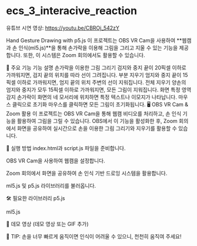 # ecs_3_interacive_reaction

유튜브 시연 영상: https://youtu.be/CBROj_542zY

Hand Gesture Drawing with p5.js
이 프로젝트는 OBS VR Cam을 사용하여 **웹캠과 손 인식(ml5.js)**을 통해 손가락을 이용해 그림을 그리고 지울 수 있는 기능을 제공합니다. 또한, 이 시스템은 Zoom 회의에서도 활용할 수 있습니다.

📌 주요 기능
기능	설명
손가락을 이용한 그림 그리기	검지와 중지 끝이 20픽셀 이하로 가까워지면, 검지 끝의 위치를 따라 선이 그려집니다.
부분 지우기	엄지와 중지 끝이 15픽셀 이하로 가까워지면, 엄지 끝의 위치 주변의 선이 지워집니다.
전체 지우기	양손의 엄지와 중지가 모두 15픽셀 이하로 가까워지면, 모든 그림이 지워집니다.
화면 특정 영역 감지	손가락이 화면의 네 모서리에 위치하면 특정 텍스트나 이모지가 나타납니다.
마우스 클릭으로 초기화	마우스를 클릭하면 모든 그림이 초기화됩니다.
🖥️ OBS VR Cam & Zoom 활용
이 프로젝트는 OBS VR Cam을 통해 웹캠 비디오를 처리하고, 손 인식 기능을 활용하여 그림을 그릴 수 있습니다. OBS에서 이 기능을 활성화한 후, Zoom 회의에서 화면을 공유하여 실시간으로 손을 이용한 그림 그리기와 지우기를 활용할 수 있습니다.

🚀 실행 방법
index.html과 script.js 파일을 준비합니다.

OBS VR Cam을 사용하여 웹캠을 설정합니다.

Zoom 회의에서 화면을 공유하여 손 인식 기반 드로잉 시스템을 활용합니다.

ml5.js 및 p5.js 라이브러리를 불러옵니다.

🛠️ 필요한 라이브러리
p5.js

ml5.js

🎥 데모 영상
(데모 영상 또는 GIF 추가)

📌 TIP: 손을 너무 빠르게 움직이면 인식이 어려울 수 있으니, 천천히 움직여 주세요!
